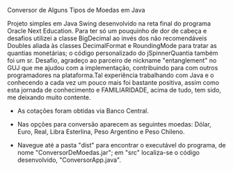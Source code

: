 Conversor de Alguns Tipos de Moedas em Java

Projeto simples em Java Swing desenvolvido na reta final do programa Oracle Next Education. Para ter só um pouquinho de dor de cabeça e desafios utilizei a classe BigDecimal ao invés dos não recomendáveis Doubles aliada às classes DecimalFormat e RoundingMode para tratar as quantias monetárias; o código personalizado do jSpinnerQuantia também foi um sr. Desafio, agradeço ao parceiro de nickname "entanglement" no GUJ que me ajudou com a implementação, contribuindo para com outros programadores na plataforma.Tal experiência trabalhando com Java e o conhecendo a cada vez um pouco mais foi bastante positiva, assim como esta jornada de conhecimento e FAMILIARIDADE, acima de tudo, tem sido, me deixando muito contente.

- As cotações foram obtidas via Banco Central. 

- Nas opções para conversão aparecem as seguintes moedas: Dólar, Euro, Real, Libra Esterlina, Peso Argentino e Peso Chileno.

- Navegue até a pasta "dist" para encontrar o executável do programa, de nome "ConversorDeMoedas.jar"; em "src" localiza-se o código desenvolvido, "ConversorApp.java".





